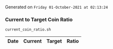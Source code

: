 Generated on `Friday 01-October-2021 at 02:13:24`

### Current to Target Coin Ratio
`current_coin_ratio.sh`

Date|Current|Target|Ratio
---|---|---|---
